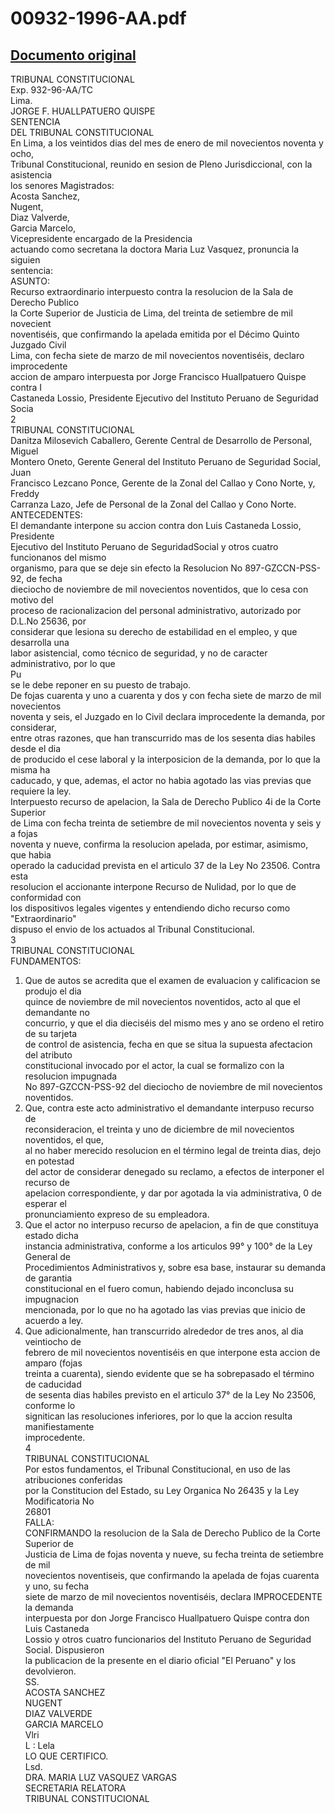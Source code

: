 
00932-1996-AA.pdf
=================
  
[Documento original](https://tc.gob.pe/jurisprudencia/1998/00932-1996-AA.pdf)  
---  
TRIBUNAL CONSTITUCIONAL  
Exp. 932-96-AA/TC  
Lima.  
JORGE F. HUALLPATUERO QUISPE  
SENTENCIA  
DEL TRIBUNAL CONSTITUCIONAL  
En Lima, a los veintidos dias del mes de enero de mil novecientos noventa y ocho,  
Tribunal Constitucional, reunido en sesion de Pleno Jurisdiccional, con la asistencia  
los senores Magistrados:  
Acosta Sanchez,  
Nugent,  
Diaz Valverde,  
Garcia Marcelo,  
Vicepresidente encargado de la Presidencia  
actuando como secretana la doctora Maria Luz Vasquez, pronuncia la siguien  
sentencia:  
ASUNTO:  
Recurso extraordinario interpuesto contra la resolucion de la Sala de Derecho Publico  
la Corte Superior de Justicia de Lima, del treinta de setiembre de mil novecient  
noventiséis, que confirmando la apelada emitida por el Décimo Quinto Juzgado Civil  
Lima, con fecha siete de marzo de mil novecientos noventiséis, declaro improcedente  
accion de amparo interpuesta por Jorge Francisco Huallpatuero Quispe contra I  
Castaneda Lossio, Presidente Ejecutivo del Instituto Peruano de Seguridad Socia  
2  
TRIBUNAL CONSTITUCIONAL  
Danitza Milosevich Caballero, Gerente Central de Desarrollo de Personal, Miguel  
Montero Oneto, Gerente General del Instituto Peruano de Seguridad Social, Juan  
Francisco Lezcano Ponce, Gerente de la Zonal del Callao y Cono Norte, y, Freddy  
Carranza Lazo, Jefe de Personal de la Zonal del Callao y Cono Norte.   
ANTECEDENTES:  
El demandante interpone su accion contra don Luis Castaneda Lossio, Presidente  
Ejecutivo del Instituto Peruano de SeguridadSocial y otros cuatro funcionanos del mismo  
organismo, para que se deje sin efecto la Resolucion No 897-GZCCN-PSS-92, de fecha  
dieciocho de noviembre de mil novecientos noventidos, que lo cesa con motivo del  
proceso de racionalizacion del personal administrativo, autorizado por D.L.No 25636, por  
considerar que lesiona su derecho de estabilidad en el empleo, y que desarrolla una  
labor asistencial, como técnico de seguridad, y no de caracter administrativo, por lo que  
Pu  
se le debe reponer en su puesto de trabajo.  
De fojas cuarenta y uno a cuarenta y dos y con fecha siete de marzo de mil novecientos  
noventa y seis, el Juzgado en lo Civil declara improcedente la demanda, por considerar,  
entre otras razones, que han transcurrido mas de los sesenta dias habiles desde el dia  
de producido el cese laboral y la interposicion de la demanda, por lo que la misma ha  
caducado, y que, ademas, el actor no habia agotado las vias previas que requiere la ley.  
Interpuesto recurso de apelacion, la Sala de Derecho Publico 4i de la Corte Superior  
de Lima con fecha treinta de setiembre de mil novecientos noventa y seis y a fojas  
noventa y nueve, confirma la resolucion apelada, por estimar, asimismo, que habia  
operado la caducidad prevista en el articulo 37 de la Ley No 23506. Contra esta  
resolucion el accionante interpone Recurso de Nulidad, por lo que de conformidad con  
los dispositivos legales vigentes y entendiendo dicho recurso como "Extraordinario"  
dispuso el envio de los actuados al Tribunal Constitucional.  
3  
TRIBUNAL CONSTITUCIONAL  
FUNDAMENTOS:  
1. Que de autos se acredita que el examen de evaluacion y calificacion se produjo el dia  
quince de noviembre de mil novecientos noventidos, acto al que el demandante no  
concurrio, y que el dia dieciséis del mismo mes y ano se ordeno el retiro de su tarjeta  
de control de asistencia, fecha en que se situa la supuesta afectacion del atributo  
constitucional invocado por el actor, la cual se formalizo con la resolucion impugnada  
No 897-GZCCN-PSS-92 del dieciocho de noviembre de mil novecientos noventidos.  
2. Que, contra este acto administrativo el demandante interpuso recurso de  
reconsideracion, el treinta y uno de diciembre de mil novecientos noventidos, el que,  
al no haber merecido resolucion en el término legal de treinta dias, dejo en potestad  
del actor de considerar denegado su reclamo, a efectos de interponer el recurso de  
apelacion correspondiente, y dar por agotada la via administrativa, 0 de esperar el  
pronunciamiento expreso de su empleadora.  
3. Que el actor no interpuso recurso de apelacion, a fin de que constituya estado dicha  
instancia administrativa, conforme a los articulos 99° y 100° de la Ley General de  
Procedimientos Administrativos y, sobre esa base, instaurar su demanda de garantia  
constitucional en el fuero comun, habiendo dejado inconclusa su impugnacion  
mencionada, por lo que no ha agotado las vias previas que inicio de acuerdo a ley.  
4. Que adicionalmente, han transcurrido alrededor de tres anos, al dia veintiocho de  
febrero de mil novecientos noventiséis en que interpone esta accion de amparo (fojas  
treinta a cuarenta), siendo evidente que se ha sobrepasado el término de caducidad  
de sesenta dias habiles previsto en el articulo 37° de la Ley No 23506, conforme lo  
signitican las resoluciones inferiores, por lo que la accion resulta manifiestamente  
improcedente.  
4  
TRIBUNAL CONSTITUCIONAL  
Por estos fundamentos, el Tribunal Constitucional, en uso de las atribuciones conferidas  
por la Constitucion del Estado, su Ley Organica No 26435 y la Ley Modificatoria No  
26801  
FALLA:  
CONFIRMANDO la resolucion de la Sala de Derecho Publico de la Corte Superior de  
Justicia de Lima de fojas noventa y nueve, su fecha treinta de setiembre de mil  
novecientos noventiseis, que confirmando la apelada de fojas cuarenta y uno, su fecha  
siete de marzo de mil novecientos noventiséis, declara IMPROCEDENTE la demanda  
interpuesta por don Jorge Francisco Huallpatuero Quispe contra don Luis Castaneda  
Lossio y otros cuatro funcionarios del Instituto Peruano de Seguridad Social. Dispusieron  
la publicacion de la presente en el diario oficial "El Peruano" y los devolvieron.  
SS.  
ACOSTA SANCHEZ  
NUGENT  
DIAZ VALVERDE  
GARCIA MARCELO  
Vlri  
L : Lela  
LO QUE CERTIFICO.  
Lsd.  
DRA. MARIA LUZ VASQUEZ VARGAS  
SECRETARIA RELATORA  
TRIBUNAL CONSTITUCIONAL